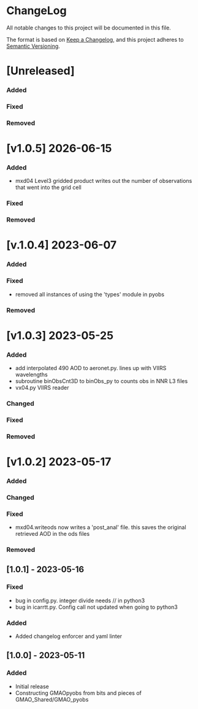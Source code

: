 # ChangeLog

All notable changes to this project will be documented in this file.

The format is based on [Keep a Changelog](https://keepachangelog.com/en/1.0.0/),
and this project adheres to [Semantic Versioning](https://semver.org/spec/v2.0.0.html).

# [Unreleased]

### Added

### Fixed

### Removed

# [v1.0.5] 2026-06-15

### Added

- mxd04 Level3 gridded product writes out the number of observations that went into the grid cell

### Fixed

### Removed

# [v.1.0.4] 2023-06-07

### Added

### Fixed

- removed all instances of using the 'types' module in pyobs

### Removed

# [v1.0.3] 2023-05-25

### Added

- add interpolated 490 AOD to aeronet.py. lines up with VIIRS wavelengths
- subroutine binObsCnt3D to binObs_py to counts obs in NNR L3 files
- vx04.py VIIRS reader

### Changed

### Fixed

### Removed

# [v1.0.2] 2023-05-17

### Added

### Changed

### Fixed

- mxd04.writeods now writes a 'post_anal' file. this saves the original retrieved AOD in the ods files

### Removed 

## [1.0.1] - 2023-05-16

### Fixed

- bug in config.py. integer divide needs // in python3
- bug in icarrtt.py. Config call not updated when going to python3

### Added

- Added changelog enforcer and yaml linter

## [1.0.0] - 2023-05-11

### Added

- Initial release
- Constructing GMAOpyobs from bits and pieces of GMAO_Shared/GMAO_pyobs

